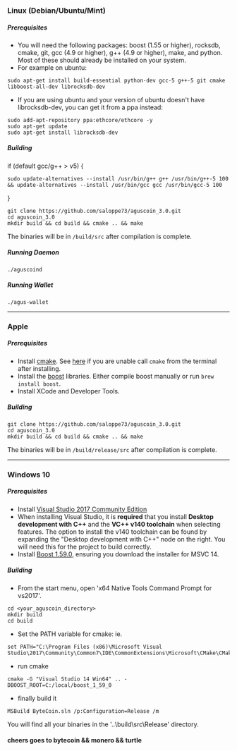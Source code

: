 ### Linux (Debian/Ubuntu/Mint)

##### Prerequisites

- You will need the following packages: boost (1.55 or higher), rocksdb, cmake, git, gcc (4.9 or higher), g++ (4.9 or higher), make, and python. Most of these should already be installed on your system.
- For example on ubuntu: 
```
sudo apt-get install build-essential python-dev gcc-5 g++-5 git cmake libboost-all-dev librocksdb-dev
```
- If you are using ubuntu and your version of ubuntu doesn't have librocksdb-dev, you can get it from a ppa instead:
```
sudo add-apt-repository ppa:ethcore/ethcore -y
sudo apt-get update
sudo apt-get install librocksdb-dev
```
##### Building
if (default gcc/g++ > v5) {
```
sudo update-alternatives --install /usr/bin/g++ g++ /usr/bin/g++-5 100 && update-alternatives --install /usr/bin/gcc gcc /usr/bin/gcc-5 100
```
}

```
git clone https://github.com/saloppe73/aguscoin_3.0.git
cd aguscoin_3.0
mkdir build && cd build && cmake .. && make
```

The binaries will be in `/build/src` after compilation is complete.

##### Running Daemon

```
./aguscoind
```

##### Running Wallet
```
./agus-wallet
```

---------------------------------------------------------------------------

### Apple

##### Prerequisites

- Install [cmake](https://cmake.org/). See [here](https://stackoverflow.com/questions/23849962/cmake-installer-for-mac-fails-to-create-usr-bin-symlinks) if you are unable call `cmake` from the terminal after installing.
- Install the [boost](http://www.boost.org/) libraries. Either compile boost manually or run `brew install boost`.
- Install XCode and Developer Tools.

##### Building
```
git clone https://github.com/saloppe73/aguscoin_3.0.git
cd aguscoin_3.0
mkdir build && cd build && cmake .. && make
```

The binaries will be in `/build/release/src` after compilation is complete.

---------------------------------------------------------------------------

### Windows 10

##### Prerequisites
- Install [Visual Studio 2017 Community Edition](https://www.visualstudio.com/thank-you-downloading-visual-studio/?sku=Community&rel=15&page=inlineinstall)
- When installing Visual Studio, it is **required** that you install **Desktop development with C++** and the **VC++ v140 toolchain** when selecting features. The option to install the v140 toolchain can be found by expanding the "Desktop development with C++" node on the right. You will need this for the project to build correctly.
- Install [Boost 1.59.0](https://sourceforge.net/projects/boost/files/boost-binaries/1.59.0/), ensuring you download the installer for MSVC 14.

##### Building

- From the start menu, open 'x64 Native Tools Command Prompt for vs2017'.
```
cd <your_aguscoin_directory>
mkdir build
cd build
```

- Set the PATH variable for cmake: ie.
```
set PATH="C:\Program Files (x86)\Microsoft Visual Studio\2017\Community\Common7\IDE\CommonExtensions\Microsoft\CMake\CMake\bin";%PATH%
```
- run cmake
```
cmake -G "Visual Studio 14 Win64" .. -DBOOST_ROOT=C:/local/boost_1_59_0
```
- finally build it
```
MSBuild ByteCoin.sln /p:Configuration=Release /m
```

You will find all your binaries in the '..\build\src\Release' directory.

#### cheers goes to bytecoin && monero && turtle
